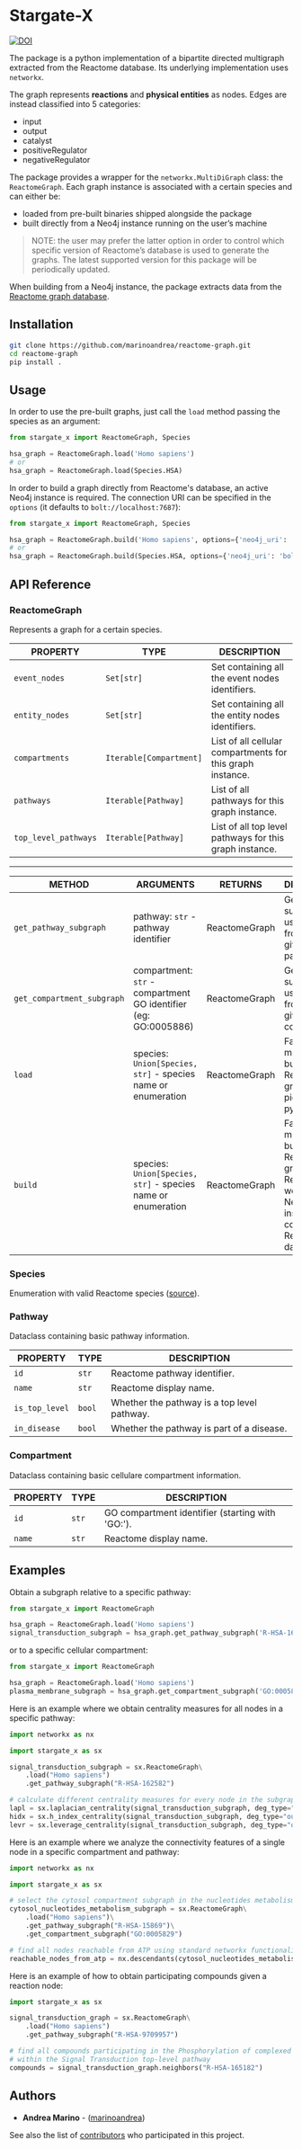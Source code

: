 # Stargate-X

[![DOI](https://zenodo.org/badge/281791887.svg)](https://zenodo.org/badge/latestdoi/281791887)

The package is a python implementation of a bipartite directed multigraph extracted from the Reactome database. Its underlying implementation uses `networkx`.

The graph represents **reactions** and **physical entities** as nodes. Edges are instead classified into 5 categories:

- input
- output
- catalyst
- positiveRegulator
- negativeRegulator

The package provides a wrapper for the `networkx.MultiDiGraph` class: the `ReactomeGraph`. Each graph instance is associated with a certain species and can either be:

- loaded from pre-built binaries shipped alongside the package
- built directly from a Neo4j instance running on the user’s machine

> NOTE: the user may prefer the latter option in order to control which specific version of Reactome’s database is used to generate the graphs. The latest supported version for this package will be periodically updated.

When building from a Neo4j instance, the package extracts data from the [Reactome graph database](https://reactome.org/download-data).

## Installation

```bash
git clone https://github.com/marinoandrea/reactome-graph.git
cd reactome-graph
pip install .
```

## Usage

In order to use the pre-built graphs, just call the `load` method passing the species as an argument:

```python
from stargate_x import ReactomeGraph, Species

hsa_graph = ReactomeGraph.load('Homo sapiens')
# or
hsa_graph = ReactomeGraph.load(Species.HSA)
```

In order to build a graph directly from Reactome's database, an active Neo4j instance is required.
The connection URI can be specified in the `options` (it defaults to `bolt://localhost:7687`):

```python
from stargate_x import ReactomeGraph, Species

hsa_graph = ReactomeGraph.build('Homo sapiens', options={'neo4j_uri': 'bolt://<YOUR_HOST>:<YOUR_PORT>'})
# or
hsa_graph = ReactomeGraph.build(Species.HSA, options={'neo4j_uri': 'bolt://<YOUR_HOST>:<YOUR_PORT>'})

```

## API Reference

### ReactomeGraph

Represents a graph for a certain species.

| PROPERTY             | TYPE                    | DESCRIPTION                                                |
| -------------------- | ----------------------- | ---------------------------------------------------------- |
| `event_nodes`        | `Set[str]`              | Set containing all the event nodes identifiers.            |
| `entity_nodes`       | `Set[str]`              | Set containing all the entity nodes identifiers.           |
| `compartments`       | `Iterable[Compartment]` | List of all cellular compartments for this graph instance. |
| `pathways`           | `Iterable[Pathway]`     | List of all pathways for this graph instance.              |
| `top_level_pathways` | `Iterable[Pathway]`     | List of all top level pathways for this graph instance.    |

---

| METHOD                     | ARGUMENTS                                                       | RETURNS       | DESCRIPTION                                                                                          |
| -------------------------- | --------------------------------------------------------------- | ------------- | ---------------------------------------------------------------------------------------------------- |
| `get_pathway_subgraph`     | pathway: `str` - pathway identifier                             | ReactomeGraph | Generate subgraph using nodes from the given pathway.                                                |
| `get_compartment_subgraph` | compartment: `str` - compartment GO identifier (eg: GO:0005886) | ReactomeGraph | Generate subgraph using nodes from the given compartment.                                            |
| `load`                     | species: `Union[Species, str]` - species name or enumeration    | ReactomeGraph | Factory method, builds a Reactome graph from a pickled python object.                                |
| `build`                    | species: `Union[Species, str]` - species name or enumeration    | ReactomeGraph | Factory method, builds a Reactome graph. Requires a working Neo4j instance containing Reactome data. |

### Species

Enumeration with valid Reactome species ([source](https://github.com/marinoandrea/reactome-graph/blob/master/stargate_x/species.py)).

### Pathway

Dataclass containing basic pathway information.

| PROPERTY       | TYPE   | DESCRIPTION                                 |
| -------------- | ------ | ------------------------------------------- |
| `id`           | `str`  | Reactome pathway identifier.                |
| `name`         | `str`  | Reactome display name.                      |
| `is_top_level` | `bool` | Whether the pathway is a top level pathway. |
| `in_disease`   | `bool` | Whether the pathway is part of a disease.   |

### Compartment

Dataclass containing basic cellulare compartment information.

| PROPERTY | TYPE  | DESCRIPTION                                      |
| -------- | ----- | ------------------------------------------------ |
| `id`     | `str` | GO compartment identifier (starting with 'GO:'). |
| `name`   | `str` | Reactome display name.                           |

## Examples

Obtain a subgraph relative to a specific pathway:

```python
from stargate_x import ReactomeGraph

hsa_graph = ReactomeGraph.load('Homo sapiens')
signal_transduction_subgraph = hsa_graph.get_pathway_subgraph('R-HSA-162582')
```

or to a specific cellular compartment:

```python
from stargate_x import ReactomeGraph

hsa_graph = ReactomeGraph.load('Homo sapiens')
plasma_membrane_subgraph = hsa_graph.get_compartment_subgraph('GO:0005886')
```

Here is an example where we obtain centrality measures for all nodes in a specific pathway:

```python
import networkx as nx

import stargate_x as sx

signal_transduction_subgraph = sx.ReactomeGraph\
    .load("Homo sapiens")
    .get_pathway_subgraph("R-HSA-162582")

# calculate different centrality measures for every node in the subgraph
lapl = sx.laplacian_centrality(signal_transduction_subgraph, deg_type="out_degree")
hidx = sx.h_index_centrality(signal_transduction_subgraph, deg_type="out_degree")
levr = sx.leverage_centrality(signal_transduction_subgraph, deg_type="out_degree")
```

Here is an example where we analyze the connectivity features of a single node in a specific compartment and pathway:

```python
import networkx as nx

import stargate_x as sx

# select the cytosol compartment subgraph in the nucleotides metabolism pathway
cytosol_nucleotides_metabolism_subgraph = sx.ReactomeGraph\
    .load("Homo sapiens")\
    .get_pathway_subgraph("R-HSA-15869")\
    .get_compartment_subgraph("GO:0005829")

# find all nodes reachable from ATP using standard networkx functionalities
reachable_nodes_from_atp = nx.descendants(cytosol_nucleotides_metabolism_subgraph, "R-ALL-113592")
```

Here is an example of how to obtain participating compounds given a reaction node:

```python
import stargate_x as sx

signal_transduction_graph = sx.ReactomeGraph\
    .load("Homo sapiens")
    .get_pathway_subgraph("R-HSA-9709957")

# find all compounds participating in the Phosphorylation of complexed TSC2 by PKB
# within the Signal Transduction top-level pathway
compounds = signal_transduction_graph.neighbors("R-HSA-165182")
```

## Authors

- **Andrea Marino** - ([marinoandrea](https://github.com/marinoandrea))

See also the list of [contributors](https://github.com/marinoandrea/reactome-graph/contributors) who participated in this project.
